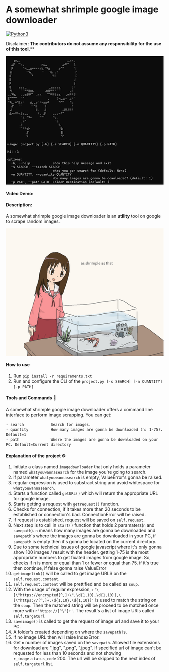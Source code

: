 # A somewhat shrimple google image downloader

[![Python3](https://img.shields.io/badge/language-Python3-red)](https://img.shields.io/badge/language-Python3-red)

Disclaimer: **The contributors do not assume any responsibility for the use of this tool.****

<p align="center">
<img align="center" src=".img/help.png" width="800">
</p>

#### Video Demo:  <URL HERE>
#### Description:
A somewhat shrimple google image downloader is an **utility** tool on google to scrape random images.

<p align="center">
<img align="center" src=".img/Shrimple.png" width="600">
</p>


#### How to use
1. Run `pip install -r requirements.txt`
2. Run and configure the CLI of the `project.py [-s SEARCH] [-n QUANTITY] [-p PATH]`

#### Tools and Commands 🧰
A somewhat shrimple google image downloader offers a command line interface to perform image scrapping. You can get:
```text
- search            Search for images.
- quantity          How many images are gonna be downloaded (n: 1-75). Default=1
- path              Where the images are gonna be downloaded on your PC. Default=Current directory
```

#### Explanation of the project ⚙️
1. Initiate a class named `imagedownloader` that only holds a parameter named `whatyouwannasearch` for the image you're going to search.
2. if parameter `whatyouwannasearch` is empty, ValueError's gonna be raised.
3. regular expression is used to substract string and avoid whitespace for `whatyouwannasearch`.
4. Starts a function called `getURL()` which will return the appropriate URL for google image.
5. Starts getting a request with `getrequest()` function.
6. Checks for connection, if it takes more than 20 seconds to be established or connection's bad. ConnectionError will be raised.
7. If request is established, request will be saved on `self.request`.
8. Next step is to call in `start()` function that holds 2 paramaters(`n` and `savepath`). `n` means how many images are gonna be downloaded and `savepath`'s where the images are gonna be downloaded in your PC, if `savepath` is empty then it's gonna be located on the current directory.
9. Due to some technical issues of google javascript where it's only gonna show 100 images / result with the header. getting 1-75 is the most appropriate numbers to get fixated images from google image. So, checks if n is more or equal than 1 or fewer or equal than 75. if it's true then continue, if false gonna raise ValueError
10. `getimagelink()` will be called to get image URLS on the `self.request.content`.
11. `self.request.content` will be prettified and be called as `soup`.
12. With the usage of regular expression, `r'\[\"https://encrypted[^,]+\",\d{1,10},\d{1,10}],\[\"https://[^,]+,\d{1,10},\d{1,10}]'` is used to match the string on the `soup`. Then the matched string will be proceed to be matched once more with `r'https://[^\"]+'`. The result's a list of image URls called `self.targeturl`
13. `saveimage()` is called to get the request of image url and save it to your PC.
14. A folder's created depending on where the `savepath` is.
15. If no image URL then will raise IndexError.
15. Get `n` number of images saved on the `savepath`. Allowed file extensions for download are ".jpg", ".png", ".jpeg". If specified url of image can't be requested for less than 10 seconds and not showing `r_image.status_code` 200. The url will be skipped to the next index of `self.targeturl` list.